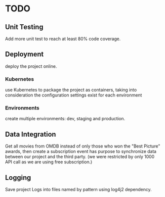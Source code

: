 # TODO

## Unit Testing
Add more unit test to reach at least 80% code coverage.

## Deployment
deploy the project online.

### Kubernetes
use Kubernetes to package the project as containers, taking into consideration the configuration settings exist for each environment
### Environments
create multiple environments: dev, staging and production.

## Data Integration
Get all movies from OMDB instead of only those who won the "Best Picture" awards,
then create a subscription event has purpose to synchronize data between our project and the third party.
(we were restricted by only 1000 API call as we are using free subscription.)

## Logging
Save project Logs into files named by pattern using log4j2 dependency.
